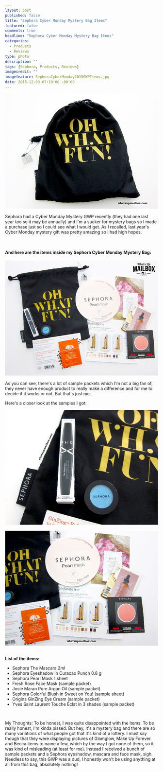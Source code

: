 ```yaml
---
layout: post
published: false
title: "Sephora Cyber Monday Mystery Bag Items"
featured: false
comments: true
headline: "Sephora Cyber Monday Mystery Bag Items"
categories: 
  - Products
  - Reviews
type: photo
description: ""
tags: [Sephora, Products, Reviews]
imagecredit: ""
imagefeature: SephoraCyberMonday2015GWPItems.jpg
date: 2015-12-08 07:10:00 -08:00
---
```



<center><img src="/images/SephoraCyberMonday2015GWPBag.jpg"></center>

<p>Sephora had a Cyber Monday Mystery GWP recently (they had one last year too so it may be annually) and I'm a sucker for mystery bags so I made a purchase just so I could see what I would get. As I recalled, last year's Cyber Monday mystery gift was pretty amazing so I had high hopes.</p>

<br>

<H4>And here are the items inside my Sephora Cyber Monday Mystery Bag:</H4>
<center><img src="/images/SephoraCyberMonday2015GWPItems.jpg"></center>

<p>As you can see, there's a lot of sample packets which I'm not a big fan of, they never have enough product to really make a difference and for me to decide if it works or not. But that's just me.</p>

<p>Here's a closer look at the samples I got:</p>

<center><img src="/images/SephoraCyberMonday2015GWP1.jpg"></center>

<br>

<center><img src="/images/SephoraCyberMonday2015GWP2.jpg"></center>

<br>

<p><b>List of the items:</b></p>
<ul>
<li>Sephora The Mascara 2ml</li> 
<li>Sephora Eyeshadow in Curacao Punch 0.8 g</li>
<li>Sephora Pearl Mask 1 sheet</li>
<li>Fresh Rose Face Mask (sample packet)</li>
<li>Josie Maran Pure Argan Oil (sample packet)</li>
<li>Sephora Colorful Blush in Sweet on You! (sample sheet)</li>
<li>Origins GinZing Eye Cream (sample packet)</li>
<li>Yves Saint Laurent Touche Éclat in 3 shades (sample packet)</li>
</ul>

<br>

<p>My Thoughts: To be honest, I was quite disappointed with the items. To be really honest, I'm kinda pissed. But hey, it's a mystery bag and there are so many variations of what people got that it's kind of a lottery. I must say though that they were displaying pictures of Glamglow, Make Up Forever and Becca items to name a few, which by the way I got none of them, so it was kind of misleading (at least for me). Instead I received a bunch of sample packets and a Sephora eyeshadow, mascara and face mask, sigh. Needless to say, this GWP was a dud, I honestly won't be using anything at all from this bag, absolutely nothing!</p>

